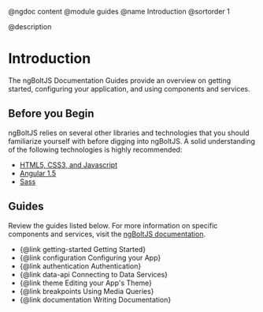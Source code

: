 @ngdoc content
@module guides
@name Introduction
@sortorder 1

@description

# Introduction

The ngBoltJS Documentation Guides provide an overview on getting started, 
configuring your application, and using components and services.

## Before you Begin

ngBoltJS relies on several other libraries and technologies that you should familiarize yourself with before digging 
into ngBoltJS. A solid understanding of the following technologies is highly recommended:

* [HTML5, CSS3, and Javascript](https://developer.mozilla.org/en-US/)
* [Angular 1.5](https://docs.angularjs.org/guide)
* [Sass](http://sass-lang.com)

## Guides

Review the guides listed below. For more information on specific components
and services, visit the [ngBoltJS documentation](/#/api).

* {@link getting-started Getting Started}
* {@link configuration Configuring your App}
* {@link authentication Authentication}
* {@link data-api Connecting to Data Services}
* {@link theme Editing your App's Theme}
* {@link breakpoints Using Media Queries}
* {@link documentation Writing Documentation}


